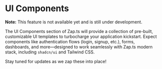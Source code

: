 # UI Components

**Note:** This feature is not available yet and is still under development.

The UI Components section of Zap.ts will provide a collection of pre-built, customizable UI templates to turbocharge your application kickstart. Expect components like authentication flows (login, signup, etc.), forms, dashboards, and more—designed to work seamlessly with Zap.ts modern stack, including `shadcn/ui` and Tailwind CSS.

Stay tuned for updates as we zap these into place!
